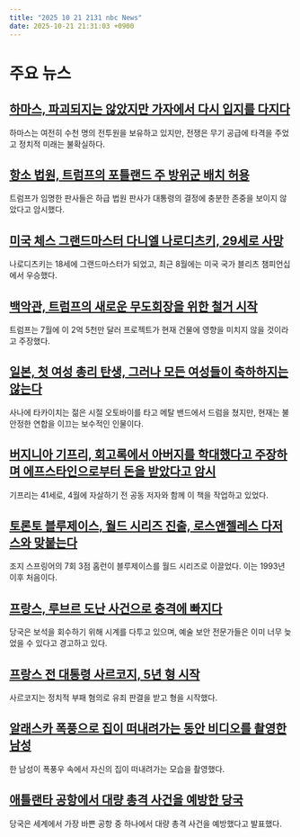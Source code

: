 ```yaml
---
title: "2025 10 21 2131 nbc News"
date: 2025-10-21 21:31:03 +0900
---
```


# 주요 뉴스 

## [하마스, 파괴되지는 않았지만 가자에서 다시 입지를 다지다](https://www.nbcnews.com/world/middle-east/hamas-diminished-not-destroyed-reasserts-gaza-rcna238188)  
하마스는 여전히 수천 명의 전투원을 보유하고 있지만, 전쟁은 무기 공급에 타격을 주었고 정치적 미래는 불확실하다.  

## [항소 법원, 트럼프의 포틀랜드 주 방위군 배치 허용](https://www.nbcnews.com/politics/national-security/appeals-court-allows-trumps-deployment-national-guard-portland-rcna236877)  
트럼프가 임명한 판사들은 하급 법원 판사가 대통령의 결정에 충분한 존중을 보이지 않았다고 암시했다.  

## [미국 체스 그랜드마스터 다니엘 나로디츠키, 29세로 사망](https://www.nbcnews.com/news/obituaries/american-chess-grandmaster-daniel-naroditsky-dies-29-rcna238818)  
나로디츠키는 18세에 그랜드마스터가 되었고, 최근 8월에는 미국 국가 블리츠 챔피언십에서 우승했다.  

## [백악관, 트럼프의 새로운 무도회장을 위한 철거 시작](https://www.nbcnews.com/politics/white-house/demolition-white-house-east-wing-starts-trumps-ballroom-project-rcna238754)  
트럼프는 7월에 이 2억 5천만 달러 프로젝트가 현재 건물에 영향을 미치지 않을 것이라고 주장했다.  

## [일본, 첫 여성 총리 탄생, 그러나 모든 여성들이 축하하지는 않는다](https://www.nbcnews.com/world/asia/sanae-takaichi-becomes-japans-first-female-prime-minister-rcna238601)  
사나에 타카이치는 젊은 시절 오토바이를 타고 메탈 밴드에서 드럼을 쳤지만, 현재는 불안정한 연합을 이끄는 보수적인 인물이다.  

## [버지니아 기프리, 회고록에서 아버지를 학대했다고 주장하며 에프스타인으로부터 돈을 받았다고 암시](https://www.nbcnews.com/news/us-news/memoir-virginia-giuffre-rcna238751)  
기프리는 41세로, 4월에 자살하기 전 공동 저자와 함께 이 책을 작업하고 있었다.  

## [토론토 블루제이스, 월드 시리즈 진출, 로스앤젤레스 다저스와 맞붙는다](https://www.nbcnews.com/sports/mlb/mlb-world-series-toronto-blue-jays-los-angeles-dodgers-rcna238760)  
조지 스프링어의 7회 3점 홈런이 블루제이스를 월드 시리즈로 이끌었다. 이는 1993년 이후 처음이다.  

## [프랑스, 루브르 도난 사건으로 충격에 빠지다](https://www.nbcnews.com/world/europe/police-hunt-louvre-thieves-france-jewelry-heist-latest-updates-rcna238822)  
당국은 보석을 회수하기 위해 시계를 다투고 있으며, 예술 보안 전문가들은 이미 너무 늦었을 수 있다고 경고하고 있다.  

## [프랑스 전 대통령 사르코지, 5년 형 시작](https://www.nbcnews.com/world/europe/frances-former-president-sarkozy-begin-serving-5-year-prison-sent-rcna238786)  
사르코지는 정치적 부패 혐의로 유죄 판결을 받고 형을 시작했다.  

## [알래스카 폭풍으로 집이 떠내려가는 동안 비디오를 촬영한 남성](https://www.nbcnews.com/news/us-news/man-took-videos-home-floated-away-alaskas-storms-rcna238831)  
한 남성이 폭풍우 속에서 자신의 집이 떠내려가는 모습을 촬영했다.  

## [애틀랜타 공항에서 대량 총격 사건을 예방한 당국](https://www.nbcnews.com/news/us-news/atlanta-airport-mass-shooting-prevented-rcna238742)  
당국은 세계에서 가장 바쁜 공항 중 하나에서 대량 총격 사건을 예방했다고 발표했다.